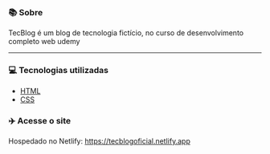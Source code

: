 ### 📚 Sobre
TecBlog é um blog de tecnologia fictício, no curso de desenvolvimento completo web udemy 

<hr>

### 💻 Tecnologias utilizadas
- [HTML](https://www.w3schools.com/html/)
- [CSS](https://www.w3schools.com/css/)


### :airplane: Acesse o site

Hospedado no Netlify: https://tecblogoficial.netlify.app

